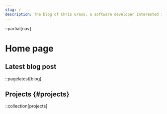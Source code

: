 ```yaml
---
slug: /
description: The blog of Chris Grass, a software developer interested in all things.
---
```


::partial[nav]

# Home page

## Latest blog post

::pagelatest[blog]

## Projects {#projects}

::collection[projects]
